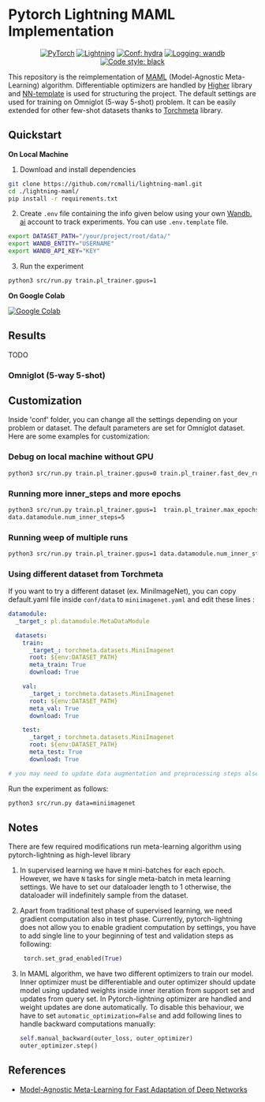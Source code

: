 # Pytorch Lightning MAML Implementation

<p align="center">
    <a href="https://pytorch.org/get-started/locally/"><img alt="PyTorch" src="https://img.shields.io/badge/PyTorch-orange?logo=pytorch"></a>
    <a href="https://pytorchlightning.ai/"><img alt="Lightning" src="https://img.shields.io/badge/-Lightning-blueviolet"></a>
    <a href="https://hydra.cc/"><img alt="Conf: hydra" src="https://img.shields.io/badge/conf-hydra-blue"></a>
    <a href="https://wandb.ai/site"><img alt="Logging: wandb" src="https://img.shields.io/badge/logging-wandb-yellow"></a>
    <a href="https://black.readthedocs.io/en/stable/"><img alt="Code style: black" src="https://img.shields.io/badge/code%20style-black-000000.svg"></a>
</p>

This repository is the reimplementation of [MAML](https://arxiv.org/abs/1703.03400) (Model-Agnostic 
Meta-Learning) algorithm. Differentiable
optimizers are handled by [Higher](https://github.com/facebookresearch/higher) library and [NN-template](https://github.com/lucmos/nn-template) is used for 
structuring
the project. The default settings are used for training on Omniglot (5-way
5-shot) problem. It can be easily extended for other few-shot datasets thanks to
[Torchmeta](https://github.com/tristandeleu/pytorch-meta) library.

## Quickstart

**On Local Machine**

1. Download and install dependencies
```bash
git clone https://github.com/rcmalli/lightning-maml.git
cd ./lightning-maml/
pip install -r requirements.txt
```

2. Create `.env` file containing the info given below using your own [Wandb.
   ai](https://wandb.ai) 
   account to track experiments. You can use `.env.template` file.

```bash
export DATASET_PATH="/your/project/root/data/"
export WANDB_ENTITY="USERNAME"
export WANDB_API_KEY="KEY"
```
3. Run the experiment
```bash
python3 src/run.py train.pl_trainer.gpus=1
```

**On Google Colab**
 
[![Google Colab](https://colab.research.google.com/assets/colab-badge.svg)](https://colab.research.google.com/github/rcmalli/lightning-maml/notebooks/lightning_maml_pub.ipynb)


## Results

TODO

### Omniglot (5-way 5-shot)

## Customization

Inside 'conf' folder, you can change all the settings depending on your 
problem or dataset. The default parameters are set for Omniglot dataset. 
Here are some examples for customization:

### Debug on local machine without GPU

```bash
python3 src/run.py train.pl_trainer.gpus=0 train.pl_trainer.fast_dev_run=true
```

### Running more inner_steps and more epochs

```bash
python3 src/run.py train.pl_trainer.gpus=1  train.pl_trainer.max_epochs=1000 \
data.datamodule.num_inner_steps=5
```

### Running weep of multiple runs

```bash
python3 src/run.py train.pl_trainer.gpus=1 data.datamodule.num_inner_steps=5,10,20 -m
```

### Using different dataset from Torchmeta

If you want to try a different dataset (ex. MiniImageNet), you can copy 
default.yaml file inside `conf/data` to `miniimagenet.yaml` and edit these 
lines :

```yaml
datamodule:
  _target_: pl.datamodule.MetaDataModule

  datasets:
    train:
      _target_: torchmeta.datasets.MiniImagenet
      root: ${env:DATASET_PATH}
      meta_train: True
      download: True

    val:
      _target_: torchmeta.datasets.MiniImagenet
      root: ${env:DATASET_PATH}
      meta_val: True
      download: True

    test:
      _target_: torchmeta.datasets.MiniImagenet
      root: ${env:DATASET_PATH}
      meta_test: True
      download: True

# you may need to update data augmentation and preprocessing steps also!!!
```
Run the experiment as follows:
```bash
python3 src/run.py data=miniimagenet
```

## Notes

There are few required modifications run meta-learning algorithm using
pytorch-lightning as high-level library

1. In supervised learning we have `M` mini-batches for each epoch. However, we
   have `N` tasks for single meta-batch in meta learning settings. We have to
   set our dataloader length to 1 otherwise, the dataloader will indefinitely
   sample from the dataset.

2. Apart from traditional test phase of supervised learning, we need gradient
   computation also in test phase. Currently, pytorch-lightning does not allow
   you to enable gradient computation by settings, you have to add single line
   to your beginning of test and validation steps as following:
   ```python
    torch.set_grad_enabled(True)
   ```
3. In MAML algorithm, we have two different optimizers to train our model. Inner
   optimizer must be differentiable and outer optimizer should update model
   using updated weights inside inner iteration from support set and updates
   from query set. In Pytorch-lightning optimizer are handled and weight updates
   are done automatically. To disable this behaviour, we have to
   set `automatic_optimization=False` and add following lines to handle backward
   computations manually:
   ```python
   self.manual_backward(outer_loss, outer_optimizer)
   outer_optimizer.step()
   ```


## References

- [Model-Agnostic Meta-Learning for Fast Adaptation of Deep Networks](https://arxiv.org/abs/1703.03400)